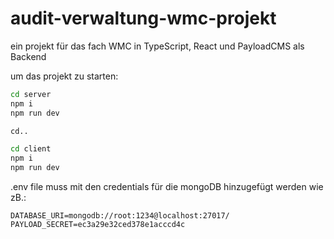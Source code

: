 # audit-verwaltung-wmc-projekt

ein projekt für das fach WMC in TypeScript, React und PayloadCMS als Backend

um das projekt zu starten:

```sh
cd server
npm i
npm run dev

cd..

cd client
npm i
npm run dev
```

.env file muss mit den credentials für die mongoDB hinzugefügt werden wie zB.:
```
DATABASE_URI=mongodb://root:1234@localhost:27017/
PAYLOAD_SECRET=ec3a29e32ced378e1acccd4c
```
